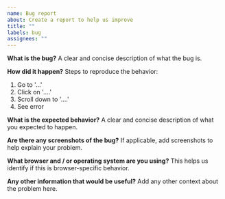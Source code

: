 ```yaml
---
name: Bug report
about: Create a report to help us improve
title: ""
labels: bug
assignees: ""
---
```


**What is the bug?**
A clear and concise description of what the bug is.

**How did it happen?**
Steps to reproduce the behavior:

1. Go to '...'
2. Click on '....'
3. Scroll down to '....'
4. See error

**What is the expected behavior?**
A clear and concise description of what you expected to happen.

**Are there any screenshots of the bug?**
If applicable, add screenshots to help explain your problem.

**What browser and / or operating system are you using?**
This helps us identify if this is browser-specific behavior.

**Any other information that would be useful?**
Add any other context about the problem here.
